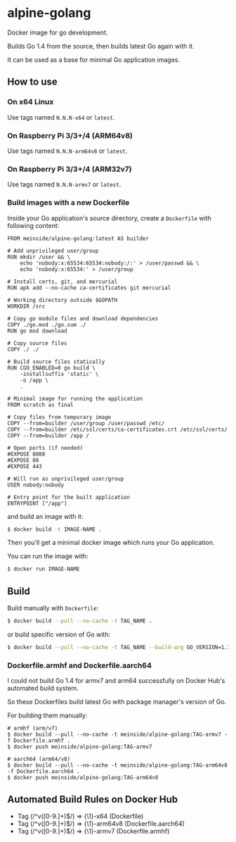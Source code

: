 # alpine-golang

Docker image for go development.

Builds Go 1.4 from the source, then builds latest Go again with it.

It can be used as a base for minimal Go application images.

## How to use

### On x64 Linux

Use tags named `N.N.N-x64` or `latest`.

### On Raspberry Pi 3/3+/4 (ARM64v8)

Use tags named `N.N.N-arm64v8` or `latest`.

### On Raspberry Pi 3/3+/4 (ARM32v7)

Use tags named `N.N.N-armv7` or `latest`.

### Build images with a new Dockerfile

Inside your Go application's source directory, create a `Dockerfile` with following content:

```
FROM meinside/alpine-golang:latest AS builder

# Add unprivileged user/group
RUN mkdir /user && \
	echo 'nobody:x:65534:65534:nobody:/:' > /user/passwd && \
	echo 'nobody:x:65534:' > /user/group

# Install certs, git, and mercurial
RUN apk add --no-cache ca-certificates git mercurial

# Working directory outside $GOPATH
WORKDIR /src

# Copy go module files and download dependencies
COPY ./go.mod ./go.sum ./
RUN go mod download

# Copy source files
COPY ./ ./

# Build source files statically
RUN CGO_ENABLED=0 go build \
	-installsuffix 'static' \
	-o /app \
	.

# Minimal image for running the application
FROM scratch as final

# Copy files from temporary image
COPY --from=builder /user/group /user/passwd /etc/
COPY --from=builder /etc/ssl/certs/ca-certificates.crt /etc/ssl/certs/
COPY --from=builder /app /

# Open ports (if needed)
#EXPOSE 8080
#EXPOSE 80
#EXPOSE 443

# Will run as unprivileged user/group
USER nobody:nobody

# Entry point for the built application
ENTRYPOINT ["/app"]
```

and build an image with it:

```bash
$ docker build -t IMAGE-NAME .
```

Then you'll get a minimal docker image which runs your Go application.

You can run the image with:

```bash
$ docker run IMAGE-NAME
```

## Build

Build manually with `Dockerfile`:

```bash
$ docker build --pull --no-cache -t TAG_NAME .
```

or build specific version of Go with:

```bash
$ docker build --pull --no-cache -t TAG_NAME --build-arg GO_VERSION=1.12 .
```

### Dockerfile.armhf and Dockerfile.aarch64

I could not build Go 1.4 for armv7 and arm64 successfully on Docker Hub's automated build system.

So these Dockerfiles build latest Go with package manager's version of Go.


For building them manually:

```
# armhf (arm/v7)
$ docker build --pull --no-cache -t meinside/alpine-golang:TAG-armv7 -f Dockerfile.armhf .
$ docker push meinside/alpine-golang:TAG-armv7

# aarch64 (arm64/v8)
$ docker build --pull --no-cache -t meinside/alpine-golang:TAG-arm64v8 -f Dockerfile.aarch64 .
$ docker push meinside/alpine-golang:TAG-arm64v8
```

## Automated Build Rules on Docker Hub

- Tag (/^v([0-9.]+)$/) => {\1}-x64 (Dockerfile)
- Tag (/^v([0-9.]+)$/) => {\1}-arm64v8 (Dockerfile.aarch64)
- Tag (/^v([0-9.]+)$/) => {\1}-armv7 (Dockerfile.armhf)


